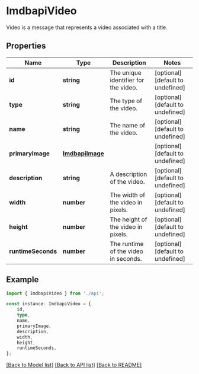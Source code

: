 # ImdbapiVideo

Video is a message that represents a video associated with a title.

## Properties

Name | Type | Description | Notes
------------ | ------------- | ------------- | -------------
**id** | **string** | The unique identifier for the video. | [optional] [default to undefined]
**type** | **string** | The type of the video. | [optional] [default to undefined]
**name** | **string** | The name of the video. | [optional] [default to undefined]
**primaryImage** | [**ImdbapiImage**](ImdbapiImage.md) |  | [optional] [default to undefined]
**description** | **string** | A description of the video. | [optional] [default to undefined]
**width** | **number** | The width of the video in pixels. | [optional] [default to undefined]
**height** | **number** | The height of the video in pixels. | [optional] [default to undefined]
**runtimeSeconds** | **number** | The runtime of the video in seconds. | [optional] [default to undefined]

## Example

```typescript
import { ImdbapiVideo } from './api';

const instance: ImdbapiVideo = {
    id,
    type,
    name,
    primaryImage,
    description,
    width,
    height,
    runtimeSeconds,
};
```

[[Back to Model list]](../README.md#documentation-for-models) [[Back to API list]](../README.md#documentation-for-api-endpoints) [[Back to README]](../README.md)
